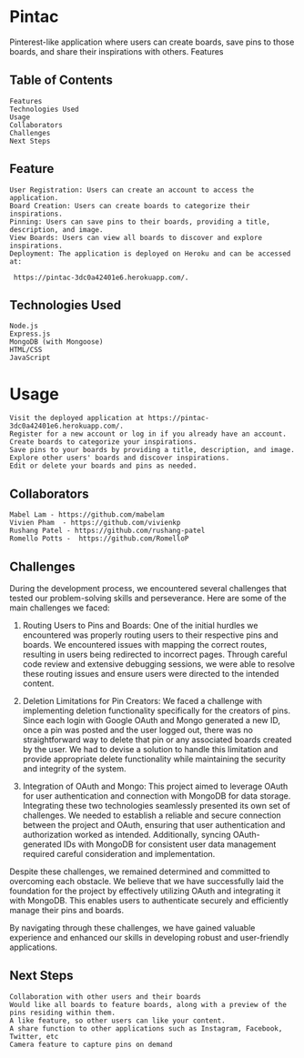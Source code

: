 # Pintac

Pinterest-like application where users can create boards, save pins to those boards, and share their inspirations with others.
Features

## Table of Contents

    Features
    Technologies Used
    Usage
    Collaborators
    Challenges
    Next Steps

## Feature

    User Registration: Users can create an account to access the application.
    Board Creation: Users can create boards to categorize their inspirations.
    Pinning: Users can save pins to their boards, providing a title, description, and image.
    View Boards: Users can view all boards to discover and explore inspirations.
    Deployment: The application is deployed on Heroku and can be accessed at:
    
     https://pintac-3dc0a42401e6.herokuapp.com/.

## Technologies Used

    Node.js
    Express.js
    MongoDB (with Mongoose)
    HTML/CSS
    JavaScript

# Usage

    Visit the deployed application at https://pintac-3dc0a42401e6.herokuapp.com/.
    Register for a new account or log in if you already have an account.
    Create boards to categorize your inspirations.
    Save pins to your boards by providing a title, description, and image.
    Explore other users' boards and discover inspirations.
    Edit or delete your boards and pins as needed.

## Collaborators

    Mabel Lam - https://github.com/mabelam
    Vivien Pham  - https://github.com/vivienkp
    Rushang Patel - https://github.com/rushang-patel
    Romello Potts -  https://github.com/RomelloP

## Challenges

During the development process, we encountered several challenges that tested our problem-solving skills and perseverance. Here are some of the main challenges we faced:

1. Routing Users to Pins and Boards:
   One of the initial hurdles we encountered was properly routing users to their respective pins and boards. We encountered issues with mapping the correct routes, resulting in users being redirected to incorrect pages. Through careful code review and extensive debugging sessions, we were able to resolve these routing issues and ensure users were directed to the intended content.

2. Deletion Limitations for Pin Creators:
   We faced a challenge with implementing deletion functionality specifically for the creators of pins. Since each login with Google OAuth and Mongo generated a new ID, once a pin was posted and the user logged out, there was no straightforward way to delete that pin or any associated boards created by the user. We had to devise a solution to handle this limitation and provide appropriate delete functionality while maintaining the security and integrity of the system.

3. Integration of OAuth and Mongo:
   This project aimed to leverage OAuth for user authentication and connection with MongoDB for data storage. Integrating these two technologies seamlessly presented its own set of challenges. We needed to establish a reliable and secure connection between the project and OAuth, ensuring that user authentication and authorization worked as intended. Additionally, syncing OAuth-generated IDs with MongoDB for consistent user data management required careful consideration and implementation.

Despite these challenges, we remained determined and committed to overcoming each obstacle. We believe that we have successfully laid the foundation for the project by effectively utilizing OAuth and integrating it with MongoDB. This enables users to authenticate securely and efficiently manage their pins and boards.

By navigating through these challenges, we have gained valuable experience and enhanced our skills in developing robust and user-friendly applications.

## Next Steps

    Collaboration with other users and their boards
    Would like all boards to feature boards, along with a preview of the pins residing within them.
    A like feature, so other users can like your content.
    A share function to other applications such as Instagram, Facebook, Twitter, etc
    Camera feature to capture pins on demand

